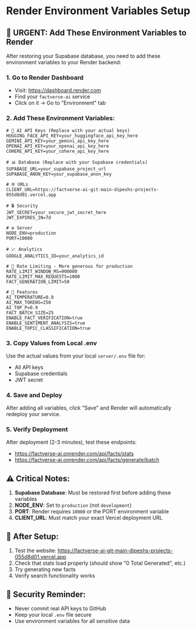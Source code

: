 # Render Environment Variables Setup

## 🚀 **URGENT: Add These Environment Variables to Render**

After restoring your Supabase database, you need to add these environment variables to your Render backend:

### **1. Go to Render Dashboard**

- Visit: https://dashboard.render.com
- Find your `factverse-ai` service
- Click on it → Go to "Environment" tab

### **2. Add These Environment Variables:**

```env
# 🔑 AI API Keys (Replace with your actual keys)
HUGGING_FACE_API_KEY=your_huggingface_api_key_here
GEMINI_API_KEY=your_gemini_api_key_here  
OPENAI_API_KEY=your_openai_api_key_here
COHERE_API_KEY=your_cohere_api_key_here

# 📊 Database (Replace with your Supabase credentials)
SUPABASE_URL=your_supabase_project_url
SUPABASE_ANON_KEY=your_supabase_anon_key

# 🌐 URLs
CLIENT_URL=https://factverse-ai-git-main-dipeshs-projects-055d8d01.vercel.app

# 🔒 Security
JWT_SECRET=your_secure_jwt_secret_here
JWT_EXPIRES_IN=7d

# ⚙️ Server
NODE_ENV=production
PORT=10000

# 📈 Analytics
GOOGLE_ANALYTICS_ID=your_analytics_id

# 🚦 Rate Limiting - More generous for production
RATE_LIMIT_WINDOW_MS=900000
RATE_LIMIT_MAX_REQUESTS=1000
FACT_GENERATION_LIMIT=50

# 🤖 Features
AI_TEMPERATURE=0.8
AI_MAX_TOKENS=250
AI_TOP_P=0.9
FACT_BATCH_SIZE=25
ENABLE_FACT_VERIFICATION=true
ENABLE_SENTIMENT_ANALYSIS=true
ENABLE_TOPIC_CLASSIFICATION=true
```

### **3. Copy Values from Local .env**

Use the actual values from your local `server/.env` file for:
- All API keys
- Supabase credentials  
- JWT secret

### **4. Save and Deploy**

After adding all variables, click "Save" and Render will automatically redeploy your service.

### **5. Verify Deployment**

After deployment (2-3 minutes), test these endpoints:
- https://factverse-ai.onrender.com/api/facts/stats
- https://factverse-ai.onrender.com/api/facts/generate/batch

## ⚠️ **Critical Notes:**

1. **Supabase Database**: Must be restored first before adding these variables
2. **NODE_ENV**: Set to `production` (not `development`)
3. **PORT**: Render requires `10000` or the PORT environment variable
4. **CLIENT_URL**: Must match your exact Vercel deployment URL

## 🔧 **After Setup:**

1. Test the website: https://factverse-ai-git-main-dipeshs-projects-055d8d01.vercel.app
2. Check that stats load properly (should show "0 Total Generated", etc.)
3. Try generating new facts
4. Verify search functionality works

## 🚨 **Security Reminder:**

- Never commit real API keys to GitHub
- Keep your local `.env` file secure
- Use environment variables for all sensitive data
